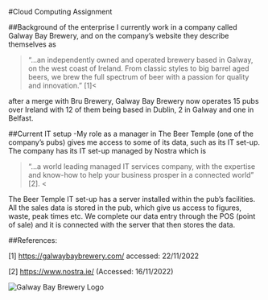 #Cloud Computing Assignment

##Background of the enterprise 
I currently work in a company called Galway Bay Brewery, and on the company’s website they describe themselves as 
>“…an independently owned and operated brewery based in Galway, on the west coast of Ireland. From classic styles to big barrel aged beers, we brew the full spectrum of beer with a passion for quality and innovation.” [1]<

after a merge with Bru Brewery, Galway Bay Brewery now operates 15 pubs over Ireland with 12 of them being based in Dublin, 2 in Galway and one in Belfast.

##Current IT setup
-My role as a manager in The Beer Temple (one of the company’s pubs) gives me access to some of its data, such as its IT set-up. The company has its IT set-up managed by Nostra which is 
>“…a world leading managed IT services company, with the expertise and know-how to help your business prosper in a connected world” [2]. <

The Beer Temple IT set-up has a server installed within the pub’s facilities. All the sales data is stored in the pub, which give us access to figures, waste, peak times etc. We complete our data entry through the POS (point of sale) and it is connected with the server that then stores the data.
 

##References:

[1] https://galwaybaybrewery.com/ accessed: 22/11/2022

[2] https://www.nostra.ie/ (Accessed: 16/11/2022)

![Galway Bay Brewery Logo](https://www.google.com/search?q=galway+bay+brewery&rlz=1C1VDKB_en-GBIE986IE986&sxsrf=ALiCzsb1megoTf0q-dC1iCk9NwUrXXzNaQ:1669154139410&source=lnms&tbm=isch&sa=X&ved=2ahUKEwjp5rfc48L7AhUMWsAKHb5zCesQ_AUoAnoECAMQBA&biw=1536&bih=714&dpr=1.25#imgrc=naQvXhIC9uNXGM)

